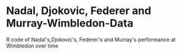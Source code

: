 # Nadal, Djokovic, Federer and Murray-Wimbledon-Data
R code of Nadal's,Djokovic's, Federer's and Murray's performance at Wimbledon over time
